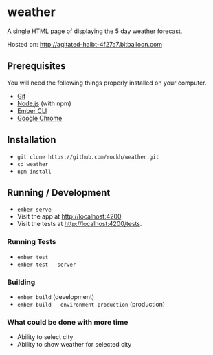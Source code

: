 # weather

A single HTML page of displaying the 5 day weather forecast.
    
Hosted on: http://agitated-haibt-4f27a7.bitballoon.com


## Prerequisites

You will need the following things properly installed on your computer.

* [Git](https://git-scm.com/)
* [Node.js](https://nodejs.org/) (with npm)
* [Ember CLI](https://ember-cli.com/)
* [Google Chrome](https://google.com/chrome/)

## Installation

* `git clone https://github.com/rockh/weather.git`
* `cd weather`
* `npm install`

## Running / Development

* `ember serve`
* Visit the app at [http://localhost:4200](http://localhost:4200).
* Visit the tests at [http://localhost:4200/tests](http://localhost:4200/tests).

### Running Tests

* `ember test`
* `ember test --server`

### Building

* `ember build` (development)
* `ember build --environment production` (production)

### What could be done with more time

* Ability to select city
* Ability to show weather for selected city
